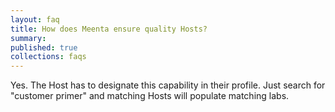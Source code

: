 ```yaml
---
layout: faq
title: How does Meenta ensure quality Hosts?
summary:
published: true
collections: faqs
---
```


Yes. The Host has to designate this capability in their profile. Just search for "customer primer" and matching Hosts will populate matching labs.
